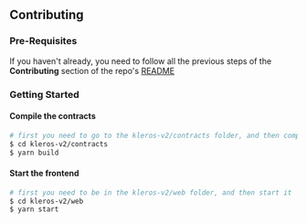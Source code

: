 ## Contributing

### Pre-Requisites

If you haven't already, you need to follow all the previous steps of the **Contributing** section of the repo's [README](https://github.com/kleros/kleros-v2/blob/master/README.md#contributing)

### Getting Started

#### Compile the contracts

```bash
# first you need to go to the kleros-v2/contracts folder, and then compile them
$ cd kleros-v2/contracts
$ yarn build
```

#### Start the frontend

```bash
# first you need to be in the kleros-v2/web folder, and then start it
$ cd kleros-v2/web
$ yarn start
```
